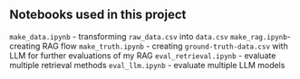 ## Notebooks used in this project
`make_data.ipynb` - transforming `raw_data.csv` into `data.csv`
`make_rag.ipynb`- creating RAG flow
`make_truth.ipynb` - creating `ground-truth-data.csv` with LLM for further evaluations of my RAG
`eval_retrieval.ipynb` - evaluate multiple retrieval methods
`eval_llm.ipynb` - evaluate multiple LLM models
